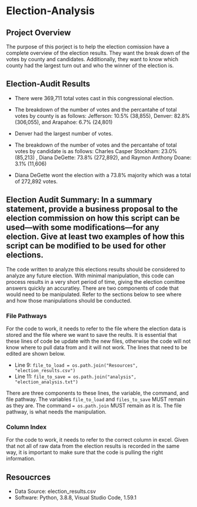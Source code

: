 # Election-Analysis

## Project Overview 
The purpose of this porject is to help the election comission have a complete overview of the election results. They want the break down of the votes by county and candidates. Additionally, they want to know which county had the largest turn out and who the winner of the election is. 

## Election-Audit Results
- There were 369,711 total votes cast in this congressional election. 

- The breakdown of the number of votes and the percantahe of total votes by county is as follows: Jefferson: 10.5% (38,855), Denver: 82.8% (306,055), and Arapahoe: 6.7% (24,801)

- Denver had the largest number of votes. 

- The breakdown of the number of votes and the percantahe of total votes by candidate is as follows: Charles Casper Stockham: 23.0% (85,213) , Diana DeGette: 73.8% (272,892), and Raymon Anthony Doane: 3.1% (11,606) 

- Diana DeGette wont the election with a 73.8%  majority which was a total of 272,892 votes.

## Election Audit Summary: In a summary statement, provide a business proposal to the election commission on how this script can be used—with some modifications—for any election. Give at least two examples of how this script can be modified to be used for other elections.
The code written to analyze this elections results should be considered to analyze any future election. With minimal manipulation, this code can process results in a very short period of time, giving the election comittee answers quickly an accuratley. There are two components of code that would need to be manipulated. Refer to the sections below to see where and how those manipulations should be conducted.  

### File Pathways
For the code to work, it needs to refer to the file where the election data is stored and the file where we want to save the reults. It is essential that these lines of code be update with the new files, otherwise the code will not know where to pull data from and it will not work. The lines that need to be edited are shown below. 
- Line 9: `file_to_load = os.path.join("Resources", "election_results.csv")`
- Line 11: `file_to_save = os.path.join("analysis", "election_analysis.txt")`

There are three components to these lines, the variable, the command, and file pathway. The variables `file_to_load` and `files_to_save` MUST remain as they are. The command `= os.path.join` MUST remain as it is. The file pathway, is what needs the manipulation. 

### Column Index
For the code to work, it needs to refer to the correct column in excel. Given that not all of raw data from the election results is recorded in the same way, it is important to make sure that the code is pulling the right information. 

## Resoucrces
- Data Source: election_results.csv
- Software: Python, 3.8.8, Visual Studio Code, 1.59.1

